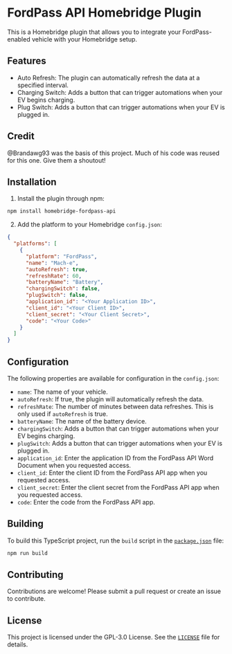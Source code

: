 # FordPass API Homebridge Plugin

This is a Homebridge plugin that allows you to integrate your FordPass-enabled vehicle with your Homebridge setup.

## Features

- Auto Refresh: The plugin can automatically refresh the data at a specified interval.
- Charging Switch: Adds a button that can trigger automations when your EV begins charging.
- Plug Switch: Adds a button that can trigger automations when your EV is plugged in.

## Credit
@Brandawg93 was the basis of this project.  Much of his code was reused for this one. Give them a shoutout!

## Installation

1. Install the plugin through npm:

```sh
npm install homebridge-fordpass-api
```

2. Add the platform to your Homebridge `config.json`:

```json
{
  "platforms": [
    {
      "platform": "FordPass",
      "name": "Mach-e",
      "autoRefresh": true,
      "refreshRate": 60,
      "batteryName": "Battery",
      "chargingSwitch": false,
      "plugSwitch": false,
      "application_id": "<Your Application ID>",
      "client_id": "<Your Client ID>",
      "client_secret": "<Your Client Secret>",
      "code": "<Your Code>"
    }
  ]
}
```

## Configuration

The following properties are available for configuration in the `config.json`:

- `name`: The name of your vehicle.
- `autoRefresh`: If true, the plugin will automatically refresh the data.
- `refreshRate`: The number of minutes between data refreshes. This is only used if `autoRefresh` is true.
- `batteryName`: The name of the battery device.
- `chargingSwitch`: Adds a button that can trigger automations when your EV begins charging.
- `plugSwitch`: Adds a button that can trigger automations when your EV is plugged in.
- `application_id`: Enter the application ID from the FordPass API Word Document when you requested access.
- `client_id`: Enter the client ID from the FordPass API app when you requested access.
- `client_secret`: Enter the client secret from the FordPass API app when you requested access.
- `code`: Enter the code from the FordPass API app.

## Building

To build this TypeScript project, run the `build` script in the [`package.json`](command:_github.copilot.openRelativePath?%5B%22package.json%22%5D "package.json") file:

```sh
npm run build
```

## Contributing

Contributions are welcome! Please submit a pull request or create an issue to contribute.

## License

This project is licensed under the GPL-3.0 License. See the [`LICENSE`](command:_github.copilot.openRelativePath?%5B%22LICENSE%22%5D "LICENSE") file for details.